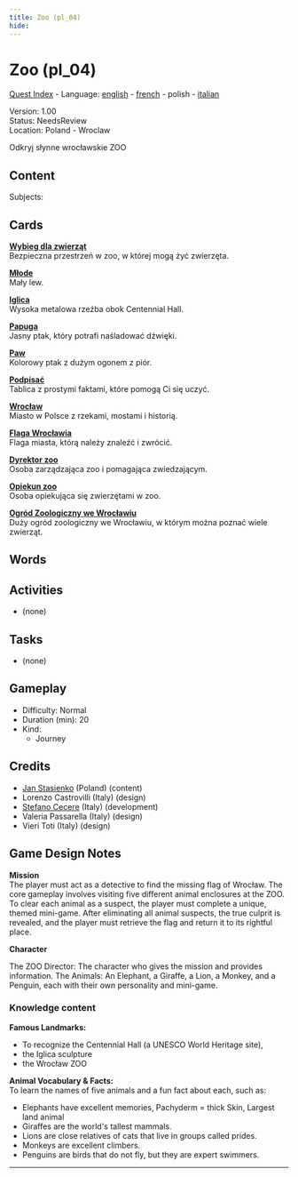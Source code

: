 ```yaml
---
title: Zoo (pl_04)
hide:
---
```


# Zoo (pl_04)
[Quest Index](./index.pl.md) - Language: [english](./pl_04.md) - [french](./pl_04.fr.md) - polish - [italian](./pl_04.it.md)

Version: 1.00  
Status: NeedsReview  
Location: Poland - Wroclaw

Odkryj słynne wrocławskie ZOO

## Content
Subjects: 



## Cards
**[Wybieg dla zwierząt](../cards/index.md#animal_enclosure)**  
Bezpieczna przestrzeń w zoo, w której mogą żyć zwierzęta.  

**[Młode](../cards/index.md#cub)**  
Mały lew.  

**[Iglica](../cards/index.md#iglica)**  
Wysoka metalowa rzeźba obok Centennial Hall.  

**[Papuga](../cards/index.md#parrot)**  
Jasny ptak, który potrafi naśladować dźwięki.  

**[Paw](../cards/index.md#peacock)**  
Kolorowy ptak z dużym ogonem z piór.  

**[Podpisać](../cards/index.md#sign)**  
Tablica z prostymi faktami, które pomogą Ci się uczyć.  

**[Wrocław](../cards/index.md#wroclaw)**  
Miasto w Polsce z rzekami, mostami i historią.  

**[Flaga Wrocławia](../cards/index.md#wroclaw_flag)**  
Flaga miasta, którą należy znaleźć i zwrócić.  

**[Dyrektor zoo](../cards/index.md#zoo_director)**  
Osoba zarządzająca zoo i pomagająca zwiedzającym.  

**[Opiekun zoo](../cards/index.md#zoo_keeper)**  
Osoba opiekująca się zwierzętami w zoo.  

**[Ogród Zoologiczny we Wrocławiu](../cards/index.md#wroclaw_zoo)**  
Duży ogród zoologiczny we Wrocławiu, w którym można poznać wiele zwierząt.  

## Words
## Activities
- (none)

## Tasks
- (none)
## Gameplay
- Difficulty: Normal
- Duration (min): 20
- Kind:
  - Journey
## Credits
- [Jan Stasienko](mailto:jan.stasienko@dsw.edu.pl) (Poland) (content)
- Lorenzo Castrovilli (Italy) (design)
- [Stefano Cecere](https://stefanocecere.com) (Italy) (development)
- Valeria Passarella (Italy) (design)
- Vieri Toti (Italy) (design)

## Game Design Notes

**Mission**  
The player must act as a detective to find the missing flag of Wrocław. The core gameplay involves visiting five different animal enclosures at the ZOO. To clear each animal as a suspect, the player must complete a unique, themed mini-game. After eliminating all animal suspects, the true culprit is revealed, and the player must retrieve the flag and return it to its rightful place.

**Character**

The ZOO Director: The character who gives the mission and provides information.
The Animals: An Elephant, a Giraffe, a Lion, a Monkey, and a Penguin, each with their own personality and mini-game.

### Knowledge content
**Famous Landmarks:**   

- To recognize the Centennial Hall (a UNESCO World Heritage site), 
- the Iglica sculpture
- the Wrocław ZOO

**Animal Vocabulary & Facts:**  
To learn the names of five animals and a fun fact about each, such as:

- Elephants have excellent memories, Pachyderm = thick Skin, Largest land animal
- Giraffes are the world's tallest mammals.
- Lions are close relatives of cats that live in groups called prides.
- Monkeys are excellent climbers.
- Penguins are birds that do not fly, but they are expert swimmers.


---

